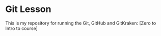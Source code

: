 # Git Lesson

This is my repository for running the Git, GitHub and GitKraken: [Zero to Intro to course] 
